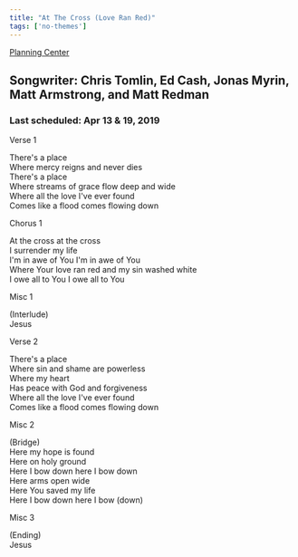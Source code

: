 ```yaml
---
title: "At The Cross (Love Ran Red)"
tags: ['no-themes']
---
```


[Planning Center](https://services.planningcenteronline.com/songs/12273823)

## Songwriter: Chris Tomlin, Ed Cash, Jonas Myrin, Matt Armstrong, and Matt Redman
### Last scheduled: Apr 13 & 19, 2019          

Verse 1  
  
There's a place  
Where mercy reigns and never dies  
There's a place  
Where streams of grace flow deep and wide  
Where all the love I've ever found  
Comes like a flood comes flowing down  
  
Chorus 1  
  
At the cross at the cross  
I surrender my life  
I'm in awe of You I'm in awe of You  
Where Your love ran red and my sin washed white  
I owe all to You I owe all to You  
  
Misc 1  
  
(Interlude)  
Jesus  
  
Verse 2  
  
There's a place  
Where sin and shame are powerless  
Where my heart  
Has peace with God and forgiveness  
Where all the love I've ever found  
Comes like a flood comes flowing down  
  
Misc 2  
  
(Bridge)  
Here my hope is found  
Here on holy ground  
Here I bow down here I bow down  
Here arms open wide  
Here You saved my life  
Here I bow down here I bow (down)  
  
Misc 3  
  
(Ending)  
Jesus
